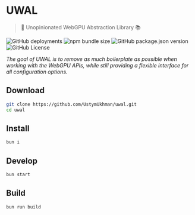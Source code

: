 <!-- <p align="center"> -->
  <!-- <img alt="GitHub deployments" src="https://img.shields.io/github/deployments/UstymUkhman/uwal/github-pages?style=flat-square" /> -->
  <!-- <img alt="NPM bundle size" src="https://img.shields.io/bundlephobia/min/uwal?style=flat-square" /> -->
  <!-- <img alt="GitHub package.json version" src="https://img.shields.io/github/package-json/v/UstymUkhman/uwal?color=orange&style=flat-square" /> -->
  <!-- <img alt="GitHub License" src="https://img.shields.io/github/license/UstymUkhman/uwal?color=lightgrey&style=flat-square" /> -->
<!-- </p> -->

# UWAL

> 🎨 Unopinionated WebGPU Abstraction Library 📚

![GitHub deployments](https://img.shields.io/github/deployments/UstymUkhman/uwal/github-pages?style=flat-square)
![npm bundle size](https://img.shields.io/bundlephobia/min/uwal?style=flat-square)
![GitHub package.json version](https://img.shields.io/github/package-json/v/UstymUkhman/uwal?color=orange&style=flat-square)
![GitHub License](https://img.shields.io/github/license/UstymUkhman/uwal?color=lightgrey&style=flat-square)

_The goal of UWAL is to remove as much boilerplate as possible when working with the WebGPU APIs, while still providing a flexible interface for all configuration options._

## Download

```bash
git clone https://github.com/UstymUkhman/uwal.git
cd uwal
```

## Install

```bash
bun i
```

## Develop

```bash
bun start
```

## Build

```bash
bun run build
```
